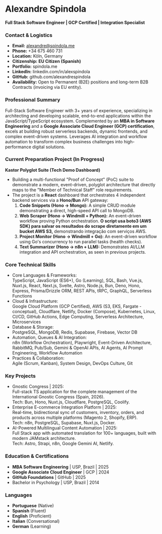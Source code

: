 # **Alexandre Spindola**

**Full Stack Software Engineer | GCP Certified | Integration Specialist**

### **Contact & Logistics**

* **Email:** alexandre@spindola.me  
* **Phone:** \+34 675 460 731  
* **Location:** Köln, Germany  
* **Citizenship:** **EU Citizen (Spanish)**  
* **Portfolio:** spindola.me  
* **LinkedIn:** linkedin.com/in/alexspindola  
* **GitHub:** github.com/alexandrespindola  
* **Availability:** Open to Permanent (B2E) positions and long-term B2B Contracts (invoicing via EU entity).

### **Professional Summary**

Full-Stack Software Engineer with 3+ years of experience, specializing in architecting and developing scalable, end-to-end applications within the JavaScript/TypeScript ecosystem. Complemented by an **MBA in Software Engineering** and a **Google Associate Cloud Engineer (GCP) certification**, excels at building robust serverless backends, dynamic frontends, and complex event-driven systems. Leverages AI integration and workflow automation to transform complex business challenges into high-performance digital solutions.

### **Current Preparation Project (In Progress)**

**Kastor Polyglot Suite (Tech Demo Dashboard)**

* Building a multi-functional "Proof of Concept" (PoC) suite to demonstrate a modern, event-driven, polyglot architecture that directly maps to the "Member of Technical Staff" role requirements.  
* The project is a **React** dashboard that orchestrates 4 independent backend services via a **Hono/Bun** API gateway:  
  1. **Code Snippets (Hono \-\> Mongo):** A simple CRUD module demonstrating a direct, high-speed API call to MongoDB.  
  2. **Web Scraper (Hono \-\> Windmill \+ Python):** An event-driven workflow proving Python orchestration. **O script usa boto3 (AWS SDK) para salvar os resultados do scrape diretamente em um bucket AWS S3,** demonstrando integração com serviços AWS.  
  3. **Project Monitor (Hono \-\> Windmill \+ Go):** An event-driven workflow using Go's concurrency to run parallel tasks (health checks).  
  4. **Text Summarizer (Hono \-\> n8n \+ LLM):** Demonstrates AI/LLM integration and API orchestration, as seen in previous projects.

### **Core Technical Skills**

* Core Languages & Frameworks:  
  TypeScript, JavaScript (ES6+), Go (Learning), SQL, Bash, Vue.js, Nuxt.js, React, Next.js, Svelte, Astro, Node.js, Bun, Deno, Hono, Express, Prisma/Drizzle ORM, REST APIs, tRPC, GraphQL, Serverless Functions  
* Cloud & Infrastructure:  
  Google Cloud Platform (GCP Certified), AWS (S3, EKS, Fargate \- conceptual), Cloudflare, Netlify, Docker (Compose), Kubernetes, Linux, CI/CD, GitHub Actions, Edge Computing, Serverless Architecture, Microservices  
* Database & Storage:  
  PostgreSQL, MongoDB, Redis, Supabase, Firebase, Vector DB  
* Automation, Queues & AI Integration:  
  n8n (Workflow Orchestration), Playwright, Event-Driven Architecture, RabbitMQ, Pub/Sub, Gemini & OpenAI APIs, AI Agents, AI Prompt Engineering, Workflow Automation  
* Practices & Collaboration:  
  Agile (Scrum, Kanban), System Design, DevOps Culture, Git

### **Key Projects**

* Gnostic Congress | 2025:  
  Full-stack TS application for the complete management of the International Gnostic Congress (Spain, 2026).  
  Tech: Bun, Hono, Nuxt.js, Cloudflare, PostgreSQL, Coolify.  
* Enterprise E-commerce Integration Platform | 2025:  
  Real-time, bidirectional sync of customers, inventory, orders, and products across multiple platforms (Magento 2, Shopify, ERP).  
  Tech: n8n, PostgreSQL, Supabase, Nuxt.js, Docker.  
* AI-Powered Multilingual Content Automation | 2025:  
  Full Stack app with automated translation for 100+ languages, built with modern JAMstack architecture.  
  Tech: Astro, Strapi, n8n, Google Gemini AI, Netlify.

### **Education & Certifications**

* **MBA Software Engineering** | USP, Brazil | 2025  
* **Google Associate Cloud Engineer** | GCP | 2024  
* **GitHub Foundations** | GitHub | 2025  
* Bachelor in Psychology | USP, Brazil | 2014

### **Languages**

* **Portuguese** (Native)  
* **Spanish** (Fluent)  
* **English** (Proficient)  
* **Italian** (Conversational)  
* **German** (Learning)